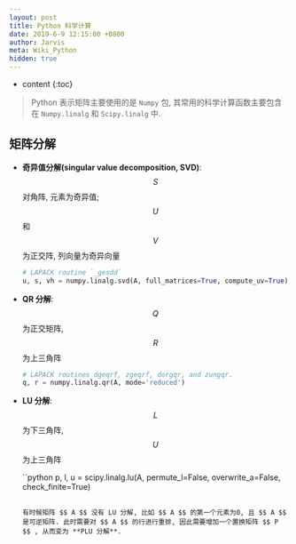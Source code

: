 ```yaml
---
layout: post
title: Python 科学计算
date: 2019-6-9 12:15:00 +0800
author: Jarvis
meta: Wiki_Python
hidden: true
---
```


* content
{:toc}

> Python 表示矩阵主要使用的是 `Numpy` 包, 其常用的科学计算函数主要包含在 `Numpy.linalg` 和 `Scipy.linalg` 中.

## 矩阵分解

* **奇异值分解(singular value decomposition, SVD)**: $$ S $$ 对角阵, 元素为奇异值; $$ U $$ 和 $$ V $$ 为正交阵, 列向量为奇异向量

  ```python
  # LAPACK routine `_gesdd`
  u, s, vh = numpy.linalg.svd(A, full_matrices=True, compute_uv=True)
  ```

* **QR 分解**: $$ Q $$ 为正交矩阵, $$ R $$ 为上三角阵

  ```python
  # LAPACK routines dgeqrf, zgeqrf, dorgqr, and zungqr.
  q, r = numpy.linalg.qr(A, mode='reduced')
  ```

* **LU 分解**: $$ L $$ 为下三角阵, $$ U $$ 为上三角阵

  ``python
  p, l, u = scipy.linalg.lu(A, permute_l=False, overwrite_a=False, check_finite=True)
  ```
  
  有时候矩阵 $$ A $$ 没有 LU 分解, 比如 $$ A $$ 的第一个元素为0, 且 $$ A $$ 是可逆矩阵. 此时需要对 $$ A $$ 的行进行重排, 因此需要增加一个置换矩阵 $$ P $$ , 从而变为 **PLU 分解**.

